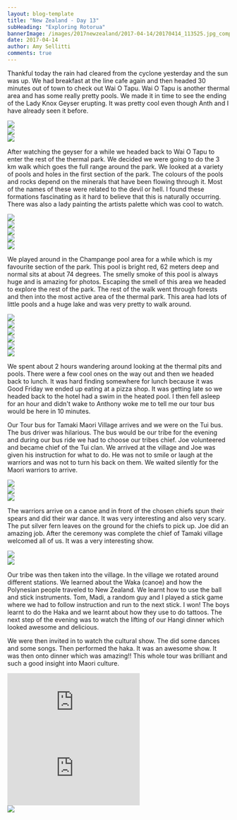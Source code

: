 ```yaml
---
layout: blog-template
title: "New Zealand - Day 13"
subHeading: "Exploring Rotorua"
bannerImage: /images/2017newzealand/2017-04-14/20170414_113525.jpg_compressed.JPEG
date: 2017-04-14
author: Amy Sellitti
comments: true
---
```


Thankful today the rain had cleared from the cyclone yesterday and the sun was up. We had breakfast at the line cafe again and then headed 30 minutes out of town to check out Wai O Tapu. Wai O Tapu is another thermal area and has some really pretty pools. We made it in time to see the ending of the Lady Knox Geyser erupting. It was pretty cool even though Anth and I have already seen it before. 

<div class="center-image"><img src="/images/2017newzealand/2017-04-14/20170414_103200.jpg_compressed.JPEG" /></div>
<div class="center-image"><img src="/images/2017newzealand/2017-04-14/DSC08312.JPG_compressed.JPEG" /></div>
<div class="center-image"><img src="/images/2017newzealand/2017-04-14/IMG_6838.JPG_compressed.JPEG" /></div>

After watching the geyser for a while we headed back to Wai O Tapu to enter the rest of the thermal park. We decided we were going to do the 3 km walk which goes the full range around the park. We looked at a variety of pools and holes in the first section of the park. The colours of the pools and rocks depend on the minerals that have been flowing through it.  Most of the names of these were related to the devil or hell. I found these formations fascinating as it hard to believe that this is naturally occurring. There was also a lady painting the artists palette which was cool to watch. 

<div class="center-image"><img src="/images/2017newzealand/2017-04-14/DSC08328.JPG_compressed - Copy.JPEG" /></div>
<div class="center-image"><img src="/images/2017newzealand/2017-04-14/IMG_6857.JPG_compressed.JPEG" /></div>
<div class="center-image"><img src="/images/2017newzealand/2017-04-14/IMG_6867.JPG_compressed.JPEG" /></div>
<div class="center-image"><img src="/images/2017newzealand/2017-04-14/IMG_6865.JPG_compressed.JPEG" /></div>
<div class="center-image"><img src="/images/2017newzealand/2017-04-14/IMG_6881.JPG_compressed.JPEG" /></div>

We played around in the Champange pool area for a while which is my favourite section of the park. This pool is bright red, 62 meters deep and normal sits at about 74 degrees. The smelly smoke of this pool is always huge and is amazing for photos. 
Escaping the smell of this area we headed to explore the rest of the park. The rest of the walk went through forests and then into the most active area of the thermal park. This area had lots of little pools and a huge lake and was very pretty to walk around. 

<div class="center-image"><img src="/images/2017newzealand/2017-04-14/IMG_6903.JPG_compressed.JPEG" /></div>
<div class="center-image"><img src="/images/2017newzealand/2017-04-14/IMG_6910.JPG_compressed.JPEG" /></div>
<div class="center-image"><img src="/images/2017newzealand/2017-04-14/IMG_6927.JPG_compressed.JPEG" /></div>
<div class="center-image"><img src="/images/2017newzealand/2017-04-14/IMG_6918.JPG_compressed.JPEG" /></div>
<div class="center-image"><img src="/images/2017newzealand/2017-04-14/DSC_8655.JPG_compressed.JPEG" /></div>
<div class="center-image"><img src="/images/2017newzealand/2017-04-14/DSC_8680.JPG_compressed.JPEG" /></div>

We spent about 2 hours wandering around looking at the thermal pits and pools. There were a few cool ones on the way out and then we headed back to lunch. 
It was hard finding somewhere for lunch because it was Good Friday we ended up eating at a pizza shop. It was getting late so we headed back to the hotel had a swim in the heated pool. I then fell asleep for an hour and didn't wake to Anthony woke me to tell me our tour bus would be here in 10 minutes.

Our Tour bus for Tamaki Maori Village arrives and we were on the Tui bus. The bus driver was hilarious. The bus would be our tribe for the evening and during our bus ride we had to choose our tribes chief. Joe volunteered and became chief of the Tui clan. We arrived at the village and Joe was given his instruction for what to do. He was not to smile or laugh at the warriors and was not to turn his back on them. We waited silently for the Maori warriors to arrive. 

<div class="center-image"><img src="/images/2017newzealand/2017-04-14/IMG_6941.JPG_compressed.JPEG" /></div>
<div class="center-image"><img src="/images/2017newzealand/2017-04-14/IMG_6946.JPG_compressed.JPEG" /></div>
<div class="center-image"><img src="/images/2017newzealand/2017-04-14/IMG_6952.JPG_compressed.JPEG" /></div>

The warriors arrive on a canoe and in front of the chosen chiefs spun their spears and did their war dance. It was very interesting and also very scary. The put silver fern leaves on the ground for the chiefs to pick up. Joe did an amazing job. After the ceremony was complete the chief of Tamaki village welcomed all of us. It was a very interesting show.

<div class="center-image"><img src="/images/2017newzealand/2017-04-14/DSC_8761.JPG_compressed.JPEG" /></div>
<div class="center-image"><img src="/images/2017newzealand/2017-04-14/IMG_6998.JPG_compressed.JPEG" /></div>

Our tribe was then taken into the village. In the village we rotated around different stations. We learned about the Waka (canoe)
and how the Polynesian people traveled to New Zealand. We learnt how to use the ball and stick instruments. Tom, Madi, a random guy and I played a stick game where we had to follow instruction and run to the next stick.  I won! The boys learnt to do the Haka and we learnt about how they use to do tattoos. The next step of the evening was to watch the lifting of our Hangi dinner which looked awesome and delicious. 

We were then invited in to watch the cultural show. The did some dances and some songs. Then performed the haka. It was an awesome show. It was then onto dinner which was amazing!! This whole tour was brilliant and such a good insight into Maori culture. 

<div class="center-video"><iframe src="https://www.youtube.com/embed/JrlYQgf7X0M" frameborder="0" allowfullscreen></iframe></div>
<div class="center-video"><iframe src="https://www.youtube.com/embed/JrlYQgf7X0M" frameborder="0" allowfullscreen></iframe></div>
<div class="center-image"><img src="/images/2017newzealand/2017-04-14/20170414_194954.jpg_compressed.JPEG" /></div>

